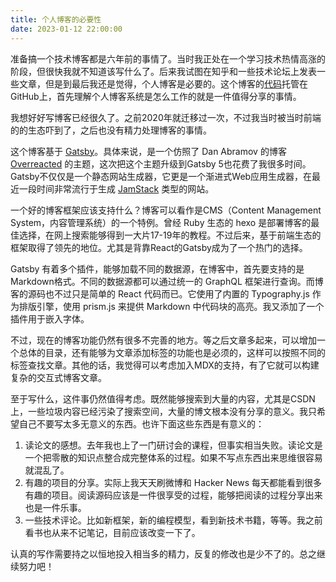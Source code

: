 ```yaml
---
title: 个人博客的必要性
date: 2023-01-12 22:00:00
---
```


准备搞一个技术博客都是六年前的事情了。当时我正处在一个学习技术热情高涨的阶段，但很快我就不知道该写什么了。后来我试图在知乎和一些技术论坛上发表一些文章，但是到最后我还是觉得，个人博客是必要的。这个博客的[代码](https://github.com/Mahaoqu/mahaoqu.github.io)托管在GitHub上，首先理解个人博客系统是怎么工作的就是一件值得分享的事情。

我想好好写博客已经很久了。之前2020年就迁移过一次，不过我当时被当时前端的的生态吓到了，之后也没有精力处理博客的事情。

这个博客基于 [Gatsby](https://www.gatsbyjs.com/)。具体来说，是一个仿照了 Dan Abramov 的博客 [Overreacted](https://overreacted.io) 的主题，这次把这个主题升级到Gatsby 5也花费了我很多时间。Gatsby不仅仅是一个静态网站生成器，它更是一个渐进式Web应用生成器，在最近一段时间非常流行于生成 [JamStack](https://jamstack.org/) 类型的网站。

一个好的博客框架应该支持什么？博客可以看作是CMS（Content Management System，内容管理系统）的一个特例。曾经 Ruby 生态的 hexo 是部署博客的最佳选择，在网上搜索能够得到一大片17-19年的教程。不过后来，基于前端生态的框架取得了领先的地位。尤其是背靠React的Gatsby成为了一个热门的选择。

Gatsby 有着多个插件，能够加载不同的数据源，在博客中，首先要支持的是Markdown格式。不同的数据源都可以通过统一的 GraphQL 框架进行查询。而博客的源码也不过只是简单的 React 代码而已。它使用了内置的 Typography.js 作为排版引擎，使用 prism.js 来提供 Markdown 中代码块的高亮。我又添加了一个插件用于嵌入字体。

不过，现在的博客功能仍然有很多不完善的地方。等之后文章多起来，可以增加一个总体的目录，还有能够为文章添加标签的功能也是必须的，这样可以按照不同的标签查找文章。其他的话，我觉得可以考虑加入MDX的支持，有了它就可以构建复杂的交互式博客文章。

至于写什么，这件事仍然值得考虑。既然能够搜索到大量的内容，尤其是CSDN上，一些垃圾内容已经污染了搜索空间，大量的博文根本没有分享的意义。我只希望自己不要写太多无意义的东西。也许下面这些东西是有意义的：

1. 读论文的感想。去年我也上了一门研讨会的课程，但事实相当失败。读论文是一个把零散的知识点整合成完整体系的过程。如果不写点东西出来思维很容易就混乱了。
1. 有趣的项目的分享。实际上我天天刷微博和 Hacker News 每天都能看到很多有趣的项目。阅读源码应该是一件很享受的过程，能够把阅读的过程分享出来也是一件乐事。
1. 一些技术评论。比如新框架，新的编程模型，看到新技术书籍，等等。我之前看书也从来不记笔记，目前应该改变一下了。

认真的写作需要持之以恒地投入相当多的精力，反复的修改也是少不了的。总之继续努力吧！
